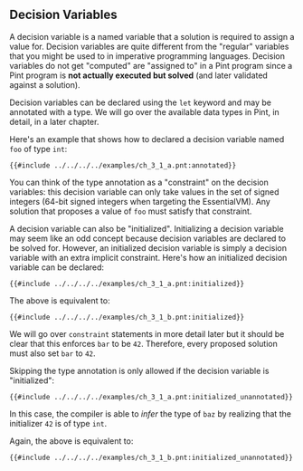 ## Decision Variables

A decision variable is a named variable that a solution is required to assign a value for. Decision
variables are quite different from the "regular" variables that you might be used to in imperative
programming languages. Decision variables do not get "computed" are "assigned to" in a Pint program
since a Pint program is **not actually executed but solved** (and later validated against a solution).

Decision variables can be declared using the `let` keyword and may be annotated with a type. We will
go over the available data types in Pint, in detail, in a later chapter.

Here's an example that shows how to declared a decision variable named `foo` of type `int`:

```pint
{{#include ../../../../examples/ch_3_1_a.pnt:annotated}}
```

You can think of the type annotation as a "constraint" on the decision variables: this decision
variable can only take values in the set of signed integers (64-bit signed integers when targeting
the EssentialVM). Any solution that proposes a value of `foo` must satisfy that constraint.

A decision variable can also be "initialized". Initializing a decision variable may seem like an odd
concept because decision variables are declared to be solved for. However, an initialized decision
variable is simply a decision variable with an extra implicit constraint. Here's how an initialized
decision variable can be declared:

```pint
{{#include ../../../../examples/ch_3_1_a.pnt:initialized}}
```

The above is equivalent to:

```pint
{{#include ../../../../examples/ch_3_1_b.pnt:initialized}}
```

We will go over `constraint` statements in more detail later but it should be clear that this
enforces `bar` to be `42`. Therefore, every proposed solution must also set `bar` to `42`.

Skipping the type annotation is only allowed if the decision variable is "initialized":

```pint
{{#include ../../../../examples/ch_3_1_a.pnt:initialized_unannotated}}
```

In this case, the compiler is able to _infer_ the type of `baz` by realizing that the initializer
`42` is of type `int`.

Again, the above is equivalent to:

```pint
{{#include ../../../../examples/ch_3_1_b.pnt:initialized_unannotated}}
```
